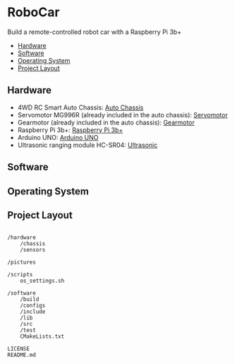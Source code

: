 # RoboCar
Build a remote-controlled robot car with a Raspberry Pi 3b+

- [Hardware](https://github.com/bierschi/robo_car#hardware)
- [Software](https://github.com/bierschi/robo_car#software)
- [Operating System](https://github.com/bierschi/robo_car#operating_system)
- [Project Layout](https://github.com/bierschi/robo_car#project-layout)


## Hardware

- 4WD RC Smart Auto Chassis: [Auto Chassis](https://de.aliexpress.com/item/4WD-RC-Smart-Auto-Chassis-F-r-Arduino-Plattform-Mit-MG996R-Metal-Gear-Servo-Lagersatz-Lenkgetriebe/32830665408.html?spm=a2g0x.search0104.3.2.106a2f5f4Hjmhg&ws_ab_test=searchweb0_0%2Csearchweb201602_4_10320_10152_10065_10151_10344_10068_10342_10547_10343_10340_10341_10548_10696_10084_10083_10618_10304_5725020_10307_10820_10821_10302_5724920_5724120_10843_5724020_10059_100031_10319_5724320_10103_10624_10623_10622_10621_10620_5724220%2Csearchweb201603_2%2CppcSwitch_5&algo_expid=0a82566b-deae-43f9-9fa3-5f2403602186-0&algo_pvid=0a82566b-deae-43f9-9fa3-5f2403602186&transAbTest=ae803_2&priceBeautifyAB=0)
- Servomotor MG996R (already included in the auto chassis): [Servomotor](https://www.ebay.de/itm/192047974387)
- Gearmotor (already included in the auto chassis): [Gearmotor](https://www.ebay.de/itm/132733015168)
- Raspberry Pi 3b+: [Raspberry Pi 3b+](https://www.amazon.de/dp/B07BDR5PDW/ref=sxnav_sxwds-bovbp-i_m_2?pf_rd_m=A3JWKAKR8XB7XF&pf_rd_p=b3231e2b-a779-4655-bc87-f09acb903eca&pd_rd_wg=0coGd&pf_rd_r=GXQJP37HWMA1E86RFGCP&pf_rd_s=desktop-sx-nav&pf_rd_t=301&pd_rd_i=B07BDR5PDW&pd_rd_w=zJXAB&pf_rd_i=raspberry+pi+3+b%2B&pd_rd_r=063492d1-ecbd-4f0a-b68a-2442561c6d08&ie=UTF8&qid=1535019097&sr=2)
- Arduino UNO: [Arduino UNO](https://www.aliexpress.com/item/1pcs-New-and-original-UNO-R3-ATMega328P-Arduino-UNO-R3-ATMega328-Official-Genuine-with-cable-free/32838136070.html?spm=2114.search0604.3.43.4d833b7fbsJw13&ws_ab_test=searchweb0_0,searchweb201602_1_10320_10152_5724111_10065_10151_10344_10068_10342_10547_5724211_10343_10340_10341_10548_5724311_10696_5724011_10084_10083_10618_10304_10307_10820_10821_10302_10843_10059_100031_10319_10103_5725011_10624_10623_10622_10621_10620_5724911,searchweb201603_2,ppcSwitch_7&algo_expid=efca40dd-c818-4a50-8141-8a9df73b6e4a-9&algo_pvid=efca40dd-c818-4a50-8141-8a9df73b6e4a&priceBeautifyAB=0)
- Ultrasonic ranging module HC-SR04: [Ultrasonic](https://www.aliexpress.com/item/Free-shiping-HC-SR04-HCSR04-to-world-Ultrasonic-Wave-Detector-Ranging-Module-HC-SR04-HC-SR04/32523466302.html?spm=2114.search0604.3.12.18ce45a75xweKn&ws_ab_test=searchweb0_0,searchweb201602_1_10320_10152_5724111_10065_10151_10344_10068_10342_10547_5724211_10343_10340_10341_10548_5724311_10696_5724011_10084_10083_10618_10304_10307_10820_10821_10302_10843_10059_100031_10319_10103_5725011_10624_10623_10622_10621_10620_5724911,searchweb201603_2,ppcSwitch_7&algo_expid=cc35f551-a4f1-45e6-b73f-b071cba8343d-2&algo_pvid=cc35f551-a4f1-45e6-b73f-b071cba8343d&priceBeautifyAB=0)

## Software

## Operating System

## Project Layout
<pre><code>
/hardware
    /chassis
    /sensors

/pictures

/scripts
    os_settings.sh
    
/software
    /build
    /configs
    /include
    /lib
    /src
    /test
    CMakeLists.txt

LICENSE
README.md

</pre></code>